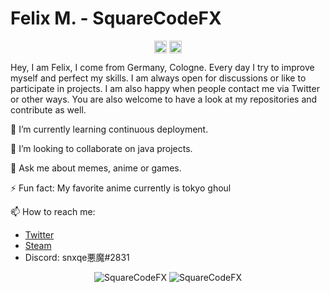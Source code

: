 <p align="center"> <h1 align="left"> Felix M. - SquareCodeFX </h1> </p>
<p align="center">
<a href="https://github.com/squarecodefx" target="_blank"><img align="center" src="https://cdn.jsdelivr.net/npm/simple-icons@3.0.1/icons/github.svg" alt="rexlManu" height="20" width="20" /></a>
<a href="https://twitter.com/squarekot" target="_blank"><img align="center" src="https://cdn.jsdelivr.net/npm/simple-icons@3.0.1/icons/twitter.svg" alt="rexlManu" height="20" width="20" /></a>
</p>

Hey, I am Felix, I come from Germany, Cologne. Every day I try to improve myself and perfect my skills. I am always open for discussions or like to participate in projects. I am also happy when people contact me via Twitter or other ways. You are also welcome to have a look at my repositories and contribute as well.

<!--🔭 I’m currently working on opensource project [name](https://github.com/SquareCodeFX/name)-->

🌱 I’m currently learning continuous deployment.

👯 I’m looking to collaborate on java projects.

💬 Ask me about memes, anime or games.

⚡ Fun fact: My favorite anime currently is tokyo ghoul

📫 How to reach me:

- [Twitter](https://twitter.com/squarekot)
- [Steam](https://steamcommunity.com/id/SquareCode)
- Discord: snxqe悪魔#2831


<p align="center"><center>
	<img src=https://github-readme-stats.vercel.app/api?username=SquareCodeFX&show_icons=true&theme=radical alt=SquareCodeFX />
	<img src=https://github-readme-stats.vercel.app/api/top-langs/?username=SquareCodeFX&layout=compact&theme=radical  alt=SquareCodeFX />
</center></p>
